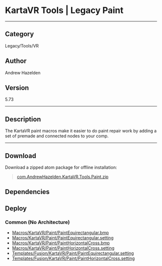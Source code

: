 # KartaVR Tools | Legacy Paint
___

## Category
Legacy/Tools/VR

## Author
Andrew Hazelden

## Version
5.73

___

## Description
<p>The KartaVR paint macros make it easier to do paint repair work by adding a set of premade and connected nodes to your comp.</p>

___

## Download

Download a zipped atom package for offline installation:
> [com.AndrewHazelden.KartaVR.Tools.Paint.zip](https://gitlab.com/WeSuckLess/Reactor/-/archive/master/Reactor-master.zip?path=Atoms/com.AndrewHazelden.KartaVR.Tools.Paint)  

## Dependencies

## Deploy

### Common (No Architecture)

<ul>
<li><a href="https://gitlab.com/WeSuckLess/Reactor/-/blob/master/Atoms/com.AndrewHazelden.KartaVR.Tools.Paint/Macros/KartaVR/Paint/PaintEquirectangular.bmp?ref_type=heads">Macros/KartaVR/Paint/PaintEquirectangular.bmp</a></li>
<li><a href="https://gitlab.com/WeSuckLess/Reactor/-/blob/master/Atoms/com.AndrewHazelden.KartaVR.Tools.Paint/Macros/KartaVR/Paint/PaintEquirectangular.setting?ref_type=heads">Macros/KartaVR/Paint/PaintEquirectangular.setting</a></li>
<li><a href="https://gitlab.com/WeSuckLess/Reactor/-/blob/master/Atoms/com.AndrewHazelden.KartaVR.Tools.Paint/Macros/KartaVR/Paint/PaintHorizontalCross.bmp?ref_type=heads">Macros/KartaVR/Paint/PaintHorizontalCross.bmp</a></li>
<li><a href="https://gitlab.com/WeSuckLess/Reactor/-/blob/master/Atoms/com.AndrewHazelden.KartaVR.Tools.Paint/Macros/KartaVR/Paint/PaintHorizontalCross.setting?ref_type=heads">Macros/KartaVR/Paint/PaintHorizontalCross.setting</a></li>
<li><a href="https://gitlab.com/WeSuckLess/Reactor/-/blob/master/Atoms/com.AndrewHazelden.KartaVR.Tools.Paint/Templates/Fusion/KartaVR/Paint/PaintEquirectangular.setting?ref_type=heads">Templates/Fusion/KartaVR/Paint/PaintEquirectangular.setting</a></li>
<li><a href="https://gitlab.com/WeSuckLess/Reactor/-/blob/master/Atoms/com.AndrewHazelden.KartaVR.Tools.Paint/Templates/Fusion/KartaVR/Paint/PaintHorizontalCross.setting?ref_type=heads">Templates/Fusion/KartaVR/Paint/PaintHorizontalCross.setting</a></li>
</ul>
